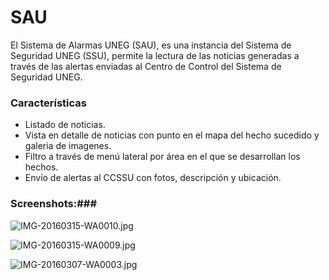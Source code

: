 # SAU #

El Sistema de Alarmas UNEG (SAU), es una instancia del Sistema de Seguridad UNEG (SSU), permite la lectura de las noticias generadas a través de las alertas enviadas al Centro de Control del Sistema de Seguridad UNEG.


### Características ###

* Listado de noticias.
* Vista en detalle de noticias con punto en el mapa del hecho sucedido y galeria de imagenes.
* Filtro a través de menú lateral por área en el que se desarrollan los hechos.
* Envío de alertas al CCSSU con fotos, descripción y ubicación.

### Screenshots:###

![IMG-20160315-WA0010.jpg](https://bitbucket-assetroot.s3.amazonaws.com/repository/94BxxE/2861001555-IMG-20160315-WA0010.jpg?Signature=%2BrwyPVvRwYVTriOL7Ujxv2GBq8c%3D&Expires=1485183398&AWSAccessKeyId=AKIAIVFPT2YJYYZY3H4A&versionId=f7x0U4Grt6L8gj8iBL3xQ8DbQgmDbdYd)


![IMG-20160315-WA0009.jpg](https://bitbucket-assetroot.s3.amazonaws.com/repository/94BxxE/2615702554-IMG-20160315-WA0009.jpg?Signature=rEtxBZ6VDjpo%2FE9K%2FO%2BGcKOE1AM%3D&Expires=1485183398&AWSAccessKeyId=AKIAIVFPT2YJYYZY3H4A&versionId=JnX6I6aTGCZxRqSorYT_asD70_bLDefy)


![IMG-20160307-WA0003.jpg](https://bitbucket-assetroot.s3.amazonaws.com/repository/94BxxE/952208577-IMG-20160307-WA0003.jpg?Signature=0EPsOrmu7UGiCSeOEKFV1eJ80TA%3D&Expires=1485183398&AWSAccessKeyId=AKIAIVFPT2YJYYZY3H4A&versionId=Nl5txTN8qk.Er7vubI2y4y12eQKuobjF)
